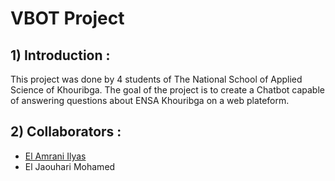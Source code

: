# VBOT Project

## 1) Introduction : 

This project was done by 4 students of The National School of Applied Science of Khouribga. The goal of the project is to create a Chatbot capable of answering questions about ENSA Khouribga on a web plateform.

## 2) Collaborators :

- [El Amrani Ilyas](https://github.com/ELilyasamrani)
- El Jaouhari Mohamed

